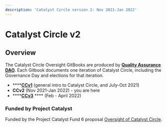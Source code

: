 ```yaml
---
description: 'Catalyst Circle version 2: Nov 2021-Jan 2022'
---
```


# Catalyst Circle v2

## Overview <a href="#overview" id="overview"></a>

The Catalyst Circle Oversight GitBooks are produced by [**Quality Assurance DAO**](https://quality-assurance-dao.github.io)**.** Each Gitbook documents one iteration of Catalyst Circle, including the Governance Day and elections for that iteration.**​**

* ****[**CCv1**](https://catalyst-swarm.gitbook.io/catalyst-circle/) (general intro to Catalyst Circle, and July-Oct 2021)
* **CCv2** (Nov 2021-Jan 2022) - you are here
* ****[**CCv3**](https://quality-assurance-dao.gitbook.io/catalyst-circle-oversight-v3/) **** (Feb - April 2022)

### Funded by Project Catalyst&#x20;

Funded by the Project Catalyst Fund 6 proposal [Oversight of Catalyst Circle](https://cardano.ideascale.com/a/dtd/Oversight-of-Catalyst-Circle/370088-48088).
